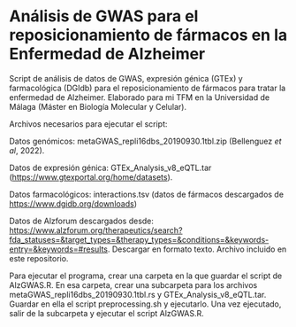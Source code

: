# Análisis de GWAS para el reposicionamiento de fármacos en la Enfermedad de Alzheimer
Script de análisis de datos de GWAS, expresión génica (GTEx) y farmacológica (DGIdb) para el reposicionamiento de fármacos para tratar la enfermedad de Alzheimer. Elaborado para mi TFM en la Universidad de Málaga (Máster en Biología Molecular y Celular).

Archivos necesarios para ejecutar el script:

Datos genómicos: metaGWAS_repli16dbs_20190930.1tbl.zip (Bellenguez *et al*, 2022).

Datos de expresión génica: GTEx_Analysis_v8_eQTL.tar (https://www.gtexportal.org/home/datasets).

Datos farmacológicos: interactions.tsv (datos de fármacos descargados de https://www.dgidb.org/downloads)

Datos de Alzforum descargados desde: https://www.alzforum.org/therapeutics/search?fda_statuses=&target_types=&therapy_types=&conditions=&keywords-entry=&keywords=#results. Descargar en formato texto. Archivo incluido en este repositorio.

Para ejecutar el programa, crear una carpeta en la que guardar el script de AlzGWAS.R. En esa carpeta, crear una subcarpeta para los archivos metaGWAS_repli16dbs_20190930.1tbl.rs y GTEx_Analysis_v8_eQTL.tar. Guardar en ella el script preprocessing.sh y ejecutarlo. Una vez ejecutado, salir de la subcarpeta y ejecutar el script AlzGWAS.R.

